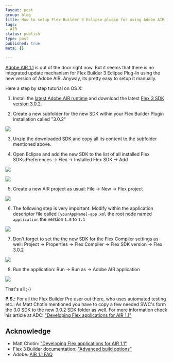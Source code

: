```yaml
--- 
layout: post
group: blog
title: How to setup Flex Builder 3 Eclipse plugin for using Adobe AIR 1.1
tags: 
- AIR
status: publish
type: post
published: true
meta: {}

---
```


[Adobe AIR 1.1](http://www.adobe.com/products/air/) is out of the door right now. But it seems that there is no integrated update mechanism for Flex Builder 3 Eclipse Plug-In using the new version of Adobe AIR. Anyway, its pretty easy to setup it manually.

Here a step by step tutorial on OS X:

<!--more-->

1) Install the [latest Adobe AIR runtime](http://get.adobe.com/air/) and download the latest [Flex 3 SDK version 3.0.2](http://opensource.adobe.com/wiki/display/flexsdk/Download+Flex+3).

2) Create a new subfolder for the new SDK within your Flex Builder Plugin installation called "3.0.2"

![](/blog/uploads/2008/06/17/finder.png)

3) Unzip the downloaded SDK and copy all its content to the subfolder mentioned above.

4) Open Eclipse and add the new SDK to the list of all installed Flex SDKs:Preferences -> Flex -> Installed Flex SDK -> Add

![](/blog/uploads/2008/06/17/add.png)

![](/blog/uploads/2008/06/17/default.png)

5) Create a new AIR project as usual: File -> New -> Flex project

![](/blog/uploads/2008/06/17/project.png)

6) The following step is very important: Modify within the application descriptor file called `[yourAppName]-app.xml` the root node named `application` the version `1.0` to `1.1`

![](/blog/uploads/2008/06/17/description.png)

7) Don't forget to set the the new SDK for the Flex Compiler settings as well: Project -> Properties -> Flex Compiler -> Flex SDK version -> Flex 3.0.2

![](/blog/uploads/2008/06/17/compiler.png)

8) Run the application: Run -> Run as -> Adobe AIR application

![](/blog/uploads/2008/06/17/window.png)

That's all ;-)

**P.S.:** For all the Flex Builder Pro user out there, who uses automated testing etc.: As Matt Chotin mentioned you have to copy a few needed SWC's form the 3.0 SDK to the new 3.0.2 SDK folder as well. For more information check his article at ADC: ["Developing Flex applications for AIR 1.1"](http://www.adobe.com/devnet/flex/articles/flex_air1.1.html)

## Acknowledge

*   Matt Chotin: ["Developing Flex applications for AIR 1.1"](http://www.adobe.com/devnet/flex/articles/flex_air1.1.html)
*   Flex 3 Builder documentation: ["Advanced build options"](http://livedocs.adobe.com/flex/3/html/build_6.html)
*   Adobe: [AIR 1.1 FAQ](http://www.adobe.com/go/air1-1faq)